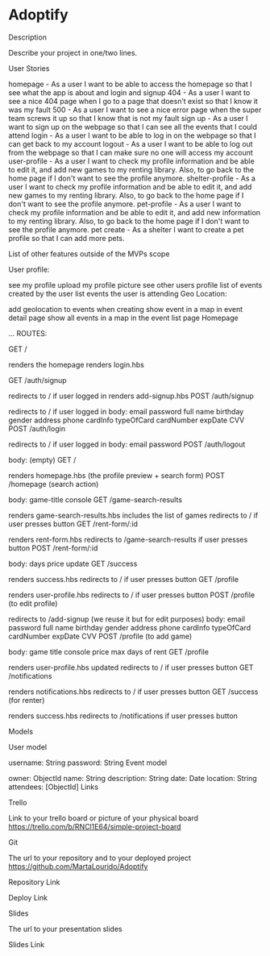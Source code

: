 # Adoptify

Description

Describe your project in one/two lines.

User Stories

homepage - As a user I want to be able to access the homepage so that I see what the app is about and login and signup
404 - As a user I want to see a nice 404 page when I go to a page that doesn’t exist so that I know it was my fault
500 - As a user I want to see a nice error page when the super team screws it up so that I know that is not my fault
sign up - As a user I want to sign up on the webpage so that I can see all the events that I could attend
login - As a user I want to be able to log in on the webpage so that I can get back to my account
logout - As a user I want to be able to log out from the webpage so that I can make sure no one will access my account
user-profile - As a user I want to check my profile information and be able to edit it, and add new games to my renting library. Also, to go back to the home page if I don't want to see the profile anymore.
shelter-profile - As a user I want to check my profile information and be able to edit it, and add new games to my renting library. Also, to go back to the home page if I don't want to see the profile anymore.
pet-profile - As a user I want to check my profile information and be able to edit it, and add new information to my renting library. Also, to go back to the home page if I don't want to see the profile anymore.
pet create - As a shelter I want to create a pet profile so that I can add more pets.


List of other features outside of the MVPs scope

User profile:

see my profile
upload my profile picture
see other users profile
list of events created by the user
list events the user is attending
Geo Location:

add geolocation to events when creating
show event in a map in event detail page
show all events in a map in the event list page
Homepage

...
ROUTES:

GET /

renders the homepage
renders login.hbs

GET /auth/signup

redirects to / if user logged in
renders add-signup.hbs
POST /auth/signup

redirects to / if user logged in
body:
email
password
full name
birthday
gender
address
phone
cardInfo
typeOfCard
cardNumber
expDate
CVV
POST /auth/login

redirects to / if user logged in
body:
email
password
POST /auth/logout

body: (empty)
GET /

renders homepage.hbs (the profile preview + search form)
POST /homepage (search action)

body:
game-title
console
GET /game-search-results

renders game-search-results.hbs
includes the list of games
redirects to / if user presses button
GET /rent-form/:id

renders rent-form.hbs
redirects to /game-search-results if user presses button
POST /rent-form/:id

body:
days
price update
GET /success

renders success.hbs
redirects to / if user presses button
GET /profile

renders user-profile.hbs
redirects to / if user presses button
POST /profile (to edit profile)

redirects to /add-signup (we reuse it but for edit purposes)
body:
email
password
full name
birthday
gender
address
phone
cardInfo
typeOfCard
cardNumber
expDate
CVV
POST /profile (to add game)

body:
game title
console
price
max days of rent
GET /profile

renders user-profile.hbs updated
redirects to / if user presses button
GET /notifications

renders notifications.hbs
redirects to / if user presses button
GET /success (for renter)

renders success.hbs
redirects to /notifications if user presses button

Models

User model

username: String
password: String
Event model

owner: ObjectId<User>
name: String
description: String
date: Date
location: String
attendees: [ObjectId<User>]
Links

Trello

Link to your trello board or picture of your physical board
<a href="#my-trello">https://trello.com/b/RNCl1E64/simple-project-board</a>

Git

The url to your repository and to your deployed project
<a href="#my-repository">https://github.com/MartaLourido/Adoptify</a>

Repository Link

Deploy Link

Slides

The url to your presentation slides

Slides Link